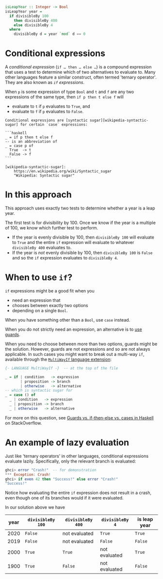 ```haskell
isLeapYear :: Integer -> Bool
isLeapYear year =
  if divisibleBy 100
    then divisibleBy 400
    else divisibleBy 4
  where
    divisibleBy d = year `mod` d == 0
```


# Conditional expressions

A _conditional expression_ (`if … then … else …`) is a compound expression that uses a test to determine which of two alternatives to evaluate to.
Many other languages feature a similar construct, often termed 'ternary operator'.
They are also known as _`if` expressions_.

When `p` is some expression of type `Bool` and `t` and `f` are any two expressions of the same type, then `if p then t else f` will

- evaluate to `t` if `p` evaluates to `True`, and
- evaluate to `f` if `p` evaluates to `False`.

~~~~exercism/note
Conditional expressions are [syntactic sugar][wikipedia-syntactic-sugar] for certain `case` expressions:

```haskell
_ = if p then t else f
-- is an abbreviation of
_ = case p of
  True  -> t
  False -> f
```

[wikipedia-syntactic-sugar]:
    https://en.wikipedia.org/wiki/Syntactic_sugar
    "Wikipedia: Syntactic sugar"
~~~~


# In this approach

This approach uses exactly two tests to determine whether a year is a leap year.

The first test is for divisibility by 100.
Once we know if the year is a multiple of 100, we know which further test to perform.

- If the year is evenly divisible by 100, then `divisibleBy 100` will evaluate to `True` and the entire `if` expression will evaluate to whatever `divisibleBy 400` evaluates to.
- If the year is _not_ evenly divisible by 100, then `divisibleBy 100` is `False` and so the `if` expression evaluates to `divisibleBy 4`.


# When to use `if`?

`if` expressions might be a good fit when you

- need an expression that
- chooses between exactly two options
- depending on a single `Bool`.

When you have something other than a `Bool`, use `case` instead.

When you do not strictly need an expression, an alternative is to [use guards][guards].

When you need to choose between more than two options, guards might be the solution.
However, guards are not expressions and so are not always applicable.
In such cases you might want to break out a multi-way `if`, available through the [`MultiWayIf` language extension][multiwayif-extension]:

```haskell
{- LANGUAGE MultiWayIf -}  -- at the top of the file

_ = if | condition   -> expression
       | proposition -> branch
       | otherwise   -> alternative
-- which is syntactic sugar for
_ = case () of
  _ | condition   -> expression
  _ | proposition -> branch
  _ | otherwise   -> alternative
```

For more on this question, see [Guards vs. if-then-else vs. cases in Haskell][so-guards-if-cases] on StackOverflow.


# An example of lazy evaluation

Just like 'ternary operators' in other languages, conditional expressions evaluate lazily.
Specifically, only the relevant branch is evaluated:

```haskell
ghci> error "Crash!"  -- for demonstration
*** Exception: Crash!
ghci> if even 42 then "Success!" else error "Crash!"
"Success!"
```

Notice how evaluating the entire `if` expression does not result in a crash, even though one of its branches would if it were evaluated.

In our solution above we have

| year | `divisibleBy 100` | `divisibleBy 400` | `divisibleBy 4` | is leap year |
| ---- | ----------------- | ----------------- | --------------- | ------------ |
| 2020 | `False`           | not evaluated     | `True`          | `True`       |
| 2019 | `False`           | not evaluated     | `False`         | `False`      |
| 2000 | `True`            | `True`            | not evaluated   | `True`       |
| 1900 | `True`            | `False`           | not evaluated   | `False`      |


[guards]:
    https://exercism.org/tracks/haskell/exercises/leap/approaches/guards
    "Approach: a sequence of guards"


[multiwayif-extension]:
    https://downloads.haskell.org/ghc/latest/docs/users_guide/exts/multiway_if.html
    "GHC Users Guide: Multi-way if-expressions"
[so-guards-if-cases]:
    https://stackoverflow.com/questions/9345589/
    "StackOverflow: Guards vs. if-then-else vs. cases in Haskell"
